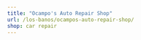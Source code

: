 ```yaml
---
title: "Ocampo's Auto Repair Shop"
url: /los-banos/ocampos-auto-repair-shop/
shop: car repair
---
```

